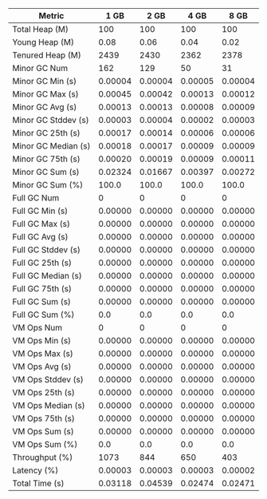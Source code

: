 | Metric | 1 GB | 2 GB | 4 GB | 8 GB |
|------|----|----|----|----|
| Total Heap (M) | 100 | 100 | 100 | 100 |
| Young Heap (M) | 0.08 | 0.06 | 0.04 | 0.02 |
| Tenured Heap (M) | 2439 | 2430 | 2362 | 2378 |
| Minor GC Num | 162 | 129 | 50 | 31 |
| Minor GC Min (s) | 0.00004 | 0.00004 | 0.00005 | 0.00004 |
| Minor GC Max (s) | 0.00045 | 0.00042 | 0.00013 | 0.00012 |
| Minor GC Avg (s) | 0.00013 | 0.00013 | 0.00008 | 0.00009 |
| Minor GC Stddev (s) | 0.00003 | 0.00004 | 0.00002 | 0.00003 |
| Minor GC 25th (s) | 0.00017 | 0.00014 | 0.00006 | 0.00006 |
| Minor GC Median (s) | 0.00018 | 0.00017 | 0.00009 | 0.00009 |
| Minor GC 75th (s) | 0.00020 | 0.00019 | 0.00009 | 0.00011 |
| Minor GC Sum (s) | 0.02324 | 0.01667 | 0.00397 | 0.00272 |
| Minor GC Sum (%) | 100.0 | 100.0 | 100.0 | 100.0 |
| Full GC Num | 0 | 0 | 0 | 0 |
| Full GC Min (s) | 0.00000 | 0.00000 | 0.00000 | 0.00000 |
| Full GC Max (s) | 0.00000 | 0.00000 | 0.00000 | 0.00000 |
| Full GC Avg (s) | 0.00000 | 0.00000 | 0.00000 | 0.00000 |
| Full GC Stddev (s) | 0.00000 | 0.00000 | 0.00000 | 0.00000 |
| Full GC 25th (s) | 0.00000 | 0.00000 | 0.00000 | 0.00000 |
| Full GC Median (s) | 0.00000 | 0.00000 | 0.00000 | 0.00000 |
| Full GC 75th (s) | 0.00000 | 0.00000 | 0.00000 | 0.00000 |
| Full GC Sum (s) | 0.00000 | 0.00000 | 0.00000 | 0.00000 |
| Full GC Sum (%) | 0.0 | 0.0 | 0.0 | 0.0 |
| VM Ops Num | 0 | 0 | 0 | 0 |
| VM Ops Min (s) | 0.00000 | 0.00000 | 0.00000 | 0.00000 |
| VM Ops Max (s) | 0.00000 | 0.00000 | 0.00000 | 0.00000 |
| VM Ops Avg (s) | 0.00000 | 0.00000 | 0.00000 | 0.00000 |
| VM Ops Stddev (s) | 0.00000 | 0.00000 | 0.00000 | 0.00000 |
| VM Ops 25th (s) | 0.00000 | 0.00000 | 0.00000 | 0.00000 |
| VM Ops Median (s) | 0.00000 | 0.00000 | 0.00000 | 0.00000 |
| VM Ops 75th (s) | 0.00000 | 0.00000 | 0.00000 | 0.00000 |
| VM Ops Sum (s) | 0.00000 | 0.00000 | 0.00000 | 0.00000 |
| VM Ops Sum (%) | 0.0 | 0.0 | 0.0 | 0.0 |
| Throughput (%) | 1073 | 844 | 650 | 403 |
| Latency (%) | 0.00003 | 0.00003 | 0.00003 | 0.00002 |
| Total Time (s) | 0.03118 | 0.04539 | 0.02474 | 0.02471 |
